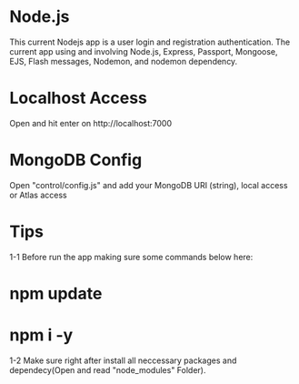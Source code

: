 # Node.js

This current Nodejs app is a user login and registration authentication. The current app using and involving Node.js, Express, Passport, Mongoose, EJS, Flash messages, Nodemon, and nodemon dependency.

# Localhost Access
Open and hit enter on http://localhost:7000

# MongoDB Config
Open "control/config.js" and add your MongoDB URI (string), local access or Atlas access

# Tips
1-1 Before run the app making sure some commands below here:

  # npm update
  # npm i -y
    
1-2 Make sure right after install all neccessary packages and dependecy(Open and read "node_modules" Folder).
